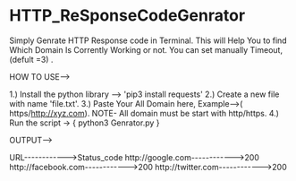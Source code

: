# HTTP_ReSponseCodeGenrator

Simply Genrate HTTP Response code in Terminal.
This will Help You to find Which Domain Is Corrently Working or not.
You can set manually Timeout,(defult =3) .

HOW TO USE-->

1.) Install the python library --> 'pip3 install requests'
2.) Create a new file with name 'file.txt'.
3.) Paste Your All Domain here, Example-->( https/http://xyz.com).
NOTE- All domain must be start with http/https.
4.) Run the script -> { python3 Genrator.py }

OUTPUT-->

URL------------>Status_code
http://google.com------------>200
http://facebook.com------------>200
http://twitter.com------------>200



